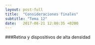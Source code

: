 ```yaml
---
layout: post-full
title:  "Consideraciones finales"
subtitle: "Tema 12"
date:   2017-08-21 12:00:35 +0200
---
```


###Retina y dispositivos de alta densidad
<!--- [Instructor] Designing and developing websites have changed as more screen sizes are introduced into the market. When Apple introduced their Retina Display, that also changed how we developed websites. Retina Display is a term trademarked by Apple, and is used to describe their high-pixel density screens. Apple introduced the Retina Display in 2010 with their iPhone 4, and later in 2012, it was incorporated into their iPad 3, MacBook Pro, and iMac. Now all of Apple's products have Retina Display except the MacBook Air.

Before we get into more detail about Retina Displays, let's talk a little bit more about pixels. Each pixel is basically a small square, which contains its own brightness level and color. Together, the pixels are combined to make a graphic. Pixel density refers to how many pixels are contained within a space, usually measured by pixels per inches, PPI, or sometimes referred to as dots per inch, DPI. Retina Displays have double the number of pixels per inch, so in this example, the Retina Display can fit two pixels within the same width and the same height of a non-Retina Display.

The more pixels there are within the same area, the smaller the pixels are, which is how text and images appear smoother, clearer, and show more detail. Retina screens have doubled the number of pixels, but it doesn't necessarily change the physical screen size. For example, I have a 13-inch MacBook Pro with a Retina Display. I also use a 27-inch Apple monitor that does not have a Retina Display. So the 13-inch display would be comparable in size to a non-Retina Display with a resolution of 1280 by 800, but because it is a Retina Display, there are double the amount of pixels in the same space, which is why it shows a 2560 by 1600 display size.

My monitor is actually twice the physical size of my laptop display, but because the monitor is not a Retina Display, the number of pixels is equal among both screens. After Retina Displays were introduced, other manufacturers also began to offer high pixel density screens. There aren't always double the amount of pixels, but to be considered high-density, there are at least 1.5 times more the amount of PPI. Some products even have more than double the amount. High-density pixel screens are becoming more common, so supporting it where we can in our website designs will improve the experience for people using these displays, and will not affect those not using high-density pixel screens.

One area of web development that is most affected by high pixel density screens are images, specifically raster-based images. We'll be talking more about image file types in an upcoming lesson.

- [Instructor] Designing and developing websites have changed as more screen sizes are introduced into the market. When Apple introduced their Retina Display, that also changed how we developed websites. Retina Display is a term trademarked by Apple, and is used to describe their high-pixel density screens. Apple introduced the Retina Display in 2010 with their iPhone 4, and later in 2012, it was incorporated into their iPad 3, MacBook Pro, and iMac. Now all of Apple's products have Retina Display except the MacBook Air.

Before we get into more detail about Retina Displays, let's talk a little bit more about pixels. Each pixel is basically a small square, which contains its own brightness level and color. Together, the pixels are combined to make a graphic. Pixel density refers to how many pixels are contained within a space, usually measured by pixels per inches, PPI, or sometimes referred to as dots per inch, DPI. Retina Displays have double the number of pixels per inch, so in this example, the Retina Display can fit two pixels within the same width and the same height of a non-Retina Display.

The more pixels there are within the same area, the smaller the pixels are, which is how text and images appear smoother, clearer, and show more detail. Retina screens have doubled the number of pixels, but it doesn't necessarily change the physical screen size. For example, I have a 13-inch MacBook Pro with a Retina Display. I also use a 27-inch Apple monitor that does not have a Retina Display. So the 13-inch display would be comparable in size to a non-Retina Display with a resolution of 1280 by 800, but because it is a Retina Display, there are double the amount of pixels in the same space, which is why it shows a 2560 by 1600 display size.

My monitor is actually twice the physical size of my laptop display, but because the monitor is not a Retina Display, the number of pixels is equal among both screens. After Retina Displays were introduced, other manufacturers also began to offer high pixel density screens. There aren't always double the amount of pixels, but to be considered high-density, there are at least 1.5 times more the amount of PPI. Some products even have more than double the amount. High-density pixel screens are becoming more common, so supporting it where we can in our website designs will improve the experience for people using these displays, and will not affect those not using high-density pixel screens.

One area of web development that is most affected by high pixel density screens are images, specifically raster-based images. We'll be talking more about image file types in an upcoming lesson.

- [Instructor] Designing and developing websites have changed as more screen sizes are introduced into the market. When Apple introduced their Retina Display, that also changed how we developed websites. Retina Display is a term trademarked by Apple, and is used to describe their high-pixel density screens. Apple introduced the Retina Display in 2010 with their iPhone 4, and later in 2012, it was incorporated into their iPad 3, MacBook Pro, and iMac. Now all of Apple's products have Retina Display except the MacBook Air.

Before we get into more detail about Retina Displays, let's talk a little bit more about pixels. Each pixel is basically a small square, which contains its own brightness level and color. Together, the pixels are combined to make a graphic. Pixel density refers to how many pixels are contained within a space, usually measured by pixels per inches, PPI, or sometimes referred to as dots per inch, DPI. Retina Displays have double the number of pixels per inch, so in this example, the Retina Display can fit two pixels within the same width and the same height of a non-Retina Display.

The more pixels there are within the same area, the smaller the pixels are, which is how text and images appear smoother, clearer, and show more detail. Retina screens have doubled the number of pixels, but it doesn't necessarily change the physical screen size. For example, I have a 13-inch MacBook Pro with a Retina Display. I also use a 27-inch Apple monitor that does not have a Retina Display. So the 13-inch display would be comparable in size to a non-Retina Display with a resolution of 1280 by 800, but because it is a Retina Display, there are double the amount of pixels in the same space, which is why it shows a 2560 by 1600 display size.

My monitor is actually twice the physical size of my laptop display, but because the monitor is not a Retina Display, the number of pixels is equal among both screens. After Retina Displays were introduced, other manufacturers also began to offer high pixel density screens. There aren't always double the amount of pixels, but to be considered high-density, there are at least 1.5 times more the amount of PPI. Some products even have more than double the amount. High-density pixel screens are becoming more common, so supporting it where we can in our website designs will improve the experience for people using these displays, and will not affect those not using high-density pixel screens.


One area of web development that is most affected by high pixel density screens are images, specifically raster-based images. We'll be talking more about image file types in an upcoming lesson.

###Gráficos vectoriales y rasterizados
- [Instructor] Designing and developing websites have changed as more screen sizes are introduced into the market. When Apple introduced their Retina Display, that also changed how we developed websites. Retina Display is a term trademarked by Apple, and is used to describe their high-pixel density screens. Apple introduced the Retina Display in 2010 with their iPhone 4, and later in 2012, it was incorporated into their iPad 3, MacBook Pro, and iMac. Now all of Apple's products have Retina Display except the MacBook Air.

Before we get into more detail about Retina Displays, let's talk a little bit more about pixels. Each pixel is basically a small square, which contains its own brightness level and color. Together, the pixels are combined to make a graphic. Pixel density refers to how many pixels are contained within a space, usually measured by pixels per inches, PPI, or sometimes referred to as dots per inch, DPI. Retina Displays have double the number of pixels per inch, so in this example, the Retina Display can fit two pixels within the same width and the same height of a non-Retina Display.

The more pixels there are within the same area, the smaller the pixels are, which is how text and images appear smoother, clearer, and show more detail. Retina screens have doubled the number of pixels, but it doesn't necessarily change the physical screen size. For example, I have a 13-inch MacBook Pro with a Retina Display. I also use a 27-inch Apple monitor that does not have a Retina Display. So the 13-inch display would be comparable in size to a non-Retina Display with a resolution of 1280 by 800, but because it is a Retina Display, there are double the amount of pixels in the same space, which is why it shows a 2560 by 1600 display size.

My monitor is actually twice the physical size of my laptop display, but because the monitor is not a Retina Display, the number of pixels is equal among both screens. After Retina Displays were introduced, other manufacturers also began to offer high pixel density screens. There aren't always double the amount of pixels, but to be considered high-density, there are at least 1.5 times more the amount of PPI. Some products even have more than double the amount. High-density pixel screens are becoming more common, so supporting it where we can in our website designs will improve the experience for people using these displays, and will not affect those not using high-density pixel screens.

One area of web development that is most affected by high pixel density screens are images, specifically raster-based images. We'll be talking more about image file types in an upcoming lesson.

###Introducción a SVG
- [Instructor] Designing and developing websites have changed as more screen sizes are introduced into the market. When Apple introduced their Retina Display, that also changed how we developed websites. Retina Display is a term trademarked by Apple, and is used to describe their high-pixel density screens. Apple introduced the Retina Display in 2010 with their iPhone 4, and later in 2012, it was incorporated into their iPad 3, MacBook Pro, and iMac. Now all of Apple's products have Retina Display except the MacBook Air.

Before we get into more detail about Retina Displays, let's talk a little bit more about pixels. Each pixel is basically a small square, which contains its own brightness level and color. Together, the pixels are combined to make a graphic. Pixel density refers to how many pixels are contained within a space, usually measured by pixels per inches, PPI, or sometimes referred to as dots per inch, DPI. Retina Displays have double the number of pixels per inch, so in this example, the Retina Display can fit two pixels within the same width and the same height of a non-Retina Display.

The more pixels there are within the same area, the smaller the pixels are, which is how text and images appear smoother, clearer, and show more detail. Retina screens have doubled the number of pixels, but it doesn't necessarily change the physical screen size. For example, I have a 13-inch MacBook Pro with a Retina Display. I also use a 27-inch Apple monitor that does not have a Retina Display. So the 13-inch display would be comparable in size to a non-Retina Display with a resolution of 1280 by 800, but because it is a Retina Display, there are double the amount of pixels in the same space, which is why it shows a 2560 by 1600 display size.

My monitor is actually twice the physical size of my laptop display, but because the monitor is not a Retina Display, the number of pixels is equal among both screens. After Retina Displays were introduced, other manufacturers also began to offer high pixel density screens. There aren't always double the amount of pixels, but to be considered high-density, there are at least 1.5 times more the amount of PPI. Some products even have more than double the amount. High-density pixel screens are becoming more common, so supporting it where we can in our website designs will improve the experience for people using these displays, and will not affect those not using high-density pixel screens.

One area of web development that is most affected by high pixel density screens are images, specifically raster-based images. We'll be talking more about image file types in an upcoming lesson.

- [Instructor] Designing and developing websites have changed as more screen sizes are introduced into the market. When Apple introduced their Retina Display, that also changed how we developed websites. Retina Display is a term trademarked by Apple, and is used to describe their high-pixel density screens. Apple introduced the Retina Display in 2010 with their iPhone 4, and later in 2012, it was incorporated into their iPad 3, MacBook Pro, and iMac. Now all of Apple's products have Retina Display except the MacBook Air.

Before we get into more detail about Retina Displays, let's talk a little bit more about pixels. Each pixel is basically a small square, which contains its own brightness level and color. Together, the pixels are combined to make a graphic. Pixel density refers to how many pixels are contained within a space, usually measured by pixels per inches, PPI, or sometimes referred to as dots per inch, DPI. Retina Displays have double the number of pixels per inch, so in this example, the Retina Display can fit two pixels within the same width and the same height of a non-Retina Display.

The more pixels there are within the same area, the smaller the pixels are, which is how text and images appear smoother, clearer, and show more detail. Retina screens have doubled the number of pixels, but it doesn't necessarily change the physical screen size. For example, I have a 13-inch MacBook Pro with a Retina Display. I also use a 27-inch Apple monitor that does not have a Retina Display. So the 13-inch display would be comparable in size to a non-Retina Display with a resolution of 1280 by 800, but because it is a Retina Display, there are double the amount of pixels in the same space, which is why it shows a 2560 by 1600 display size.

My monitor is actually twice the physical size of my laptop display, but because the monitor is not a Retina Display, the number of pixels is equal among both screens. After Retina Displays were introduced, other manufacturers also began to offer high pixel density screens. There aren't always double the amount of pixels, but to be considered high-density, there are at least 1.5 times more the amount of PPI. Some products even have more than double the amount. High-density pixel screens are becoming more common, so supporting it where we can in our website designs will improve the experience for people using these displays, and will not affect those not using high-density pixel screens.

One area of web development that is most affected by high pixel density screens are images, specifically raster-based images. We'll be talking more about image file types in an upcoming lesson.-->
###
